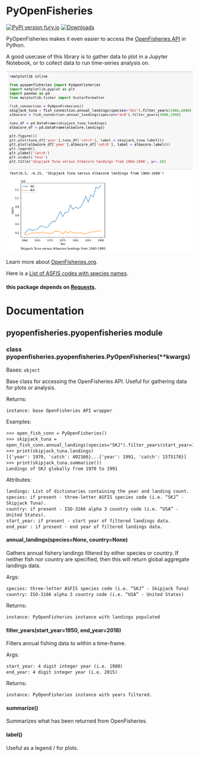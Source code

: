 # PyOpenFisheries
[![PyPI version fury.io](https://badge.fury.io/py/ansicolortags.svg)](https://pypi.org/project/pyopenfisheries/)
[![Downloads](https://pepy.tech/badge/pyopenfisheries)](https://pepy.tech/project/pyopenfisheries)

PyOpenFisheries makes it even easier to access the [OpenFisheries API](https://github.com/OpenFisheries/api.openfisheries.org) in Python.

A good usecase of this library is to gather data to plot in a Jupyter Notebook, or to collect data to run time-series analysis on.

![Screenshot](Sphinx-docs/example.png)


Learn more about [OpenFisheries.org](openfisheries.org).

Here is a [List of ASFIS codes with species names](https://www.iccat.int/Documents/SCRS/Manual/Appendices/Appendix_5_1_Bycatch_SpeciesList.pdf).

#### this package depends on [Requests](https://pypi.org/project/requests/).


# Documentation
## pyopenfisheries.pyopenfisheries module


### class pyopenfisheries.pyopenfisheries.PyOpenFisheries(\*\*kwargs)
Bases: `object`

Base class for accessing the OpenFisheries API.
Useful for gathering data for plots or analysis.

Returns:

    instance: base OpenFisheries API wrapper

Examples:


    >>> open_fish_conn = PyOpenFisheries()
    >>> skipjack_tuna = open_fish_conn.annual_landings(species="SKJ").filter_years(start_year=1970,end_year=1991)
    >>> print(skipjack_tuna.landings)
    [{'year': 1970, 'catch': 402166}...{'year': 1991, 'catch': 1575170}]
    >>> print(skipjack_tuna.summarize())
    Landings of SKJ globally from 1970 to 1991


Attributes:

    landings: List of dictionaries containing the year and landing count.
    species: if present - three-letter ASFIS species code (i.e. “SKJ” - Skipjack Tuna).
    country: if present - ISO-3166 alpha 3 country code (i.e. “USA” - United States).
    start_year: if present - start year of filtered landings data.
    end_year : if present - end year of filtered landings data.


#### annual_landings(species=None, country=None)
Gathers annual fishery landings filtered by either species or
country. If neither fish nor country are specified, then this
will return global aggregate landings data.

Args:

    species: three-letter ASFIS species code (i.e. “SKJ” - Skipjack Tuna)
    country: ISO-3166 alpha 3 country code (i.e. “USA” - United States)

Returns:

    instance: PyOpenFisheries instance with landings populated


#### filter_years(start_year=1950, end_year=2018)
Filters annual fishing data to within a time-frame.

Args:

    start_year: 4 digit integer year (i.e. 1980)
    end_year: 4 digit integer year (i.e. 2015)

Returns:

    instance: PyOpenFisheries instance with years filtered.


#### summarize()
Summarizes what has been returned from OpenFisheries.

#### label()
Useful as a legend / for plots.


